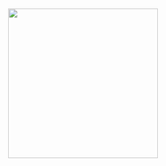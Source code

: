 <h3 align="center">
<img src="https://media0.giphy.com/media/19RuhDKt17MCfnmK8A/giphy.gif?cid=790b7611d0ef108a2755ee8aca3de9de4875abd26fb6e844&rid=giphy.gif&ct=ts" width=300>
</h3>
